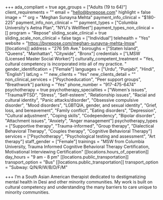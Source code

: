 +++
ada_compliant = true
age_groups = ["Adults (19 to 64)"]
client_requirements = ""
email = "hello@byrepose.com"
highlight = false
image = ""
org = "Meghan Sunayna Mehta"
payment_info_clinical = "$180-225"
payment_info_non_clinical = ""
payment_types = ["Columbia University's Aetna Plan", "NYU's Wellfleet"]
payment_types_non_clinical = []
program = "Repose"
sliding_scale_clinical = true
sliding_scale_non_clinical = false
tags = ["Individual"]
telehealth = "Yes"
website = "https://byrepose.com/meghan-sunayna-mehta-lmsw"
[[locations]]
address = "276 5th Ave."
boroughs = ["Staten Island", "Queens", "Manhattan", "Citywide", "Bronx"]
credentials = ["LMSW (Licensed Master Social Worker)"]
culturally_competent_treatment = "Yes, cultural competency is incorporated into all of my practice. "
gender_identification = ["Female"]
languages = ["Urdu", "Punjabi", "Hindi", "English"]
latLng = ""
new_clients = "Yes"
new_clients_detail = ""
non_clinical_services = ["Psychoeducation", "Peer support groups", "Breathwork"]
parking = "Yes"
phone_number = "917-475-6474"
psychotherapy = true
psychotherapy_specialties = ["Women's issues", "Trauma/PTSD", "Stress", "Self-esteem", "Relationship issues", "Racial and cultural identity", "Panic attacks/disorder", "Obsessive compulsive disorder", "Mood disorders", "LGBTQIA, gender, and sexual identity", "Grief, loss, and bereavement", "Family conflict", "Eating disorders", "Depression", "Cultural adjustment", "Coping skills", "Codependency", "Bipolar disorder", "Attachment issues", "Anxiety", "Anger management"]
psychotherapy_types = ["Supportive therapy", "Trauma-informed", "Group therapy", "Dialectical Behavioral Therapy", "Couples therapy", "Cognitive Behavioral Therapy"]
services = ["Psychotherapy", "Psychological testing and assessment", "Art therapy"]
staff_gender = ["Female"]
trainings = "MSW from Columbia University, Trauma Informed Cognitive Behavioral Therapy Certification, Motivational Interviewing Certification"
[[locations.hours_of_operation]]
day_hours = "9 am - 8 pm"
[[locations.public_transportation]]
transport_option = "Bus"
[[locations.public_transportation]]
transport_option = "Subway: Q/N/R/W/B/D/F/M"

+++
I’m a South Asian American therapist dedicated to destigmatizing mental health in Desi and other minority communities. My work is built on cultural competency and understanding the many barriers to care unique to minority communities.